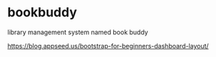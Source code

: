 # bookbuddy
library management system named book buddy

https://blog.appseed.us/bootstrap-for-beginners-dashboard-layout/